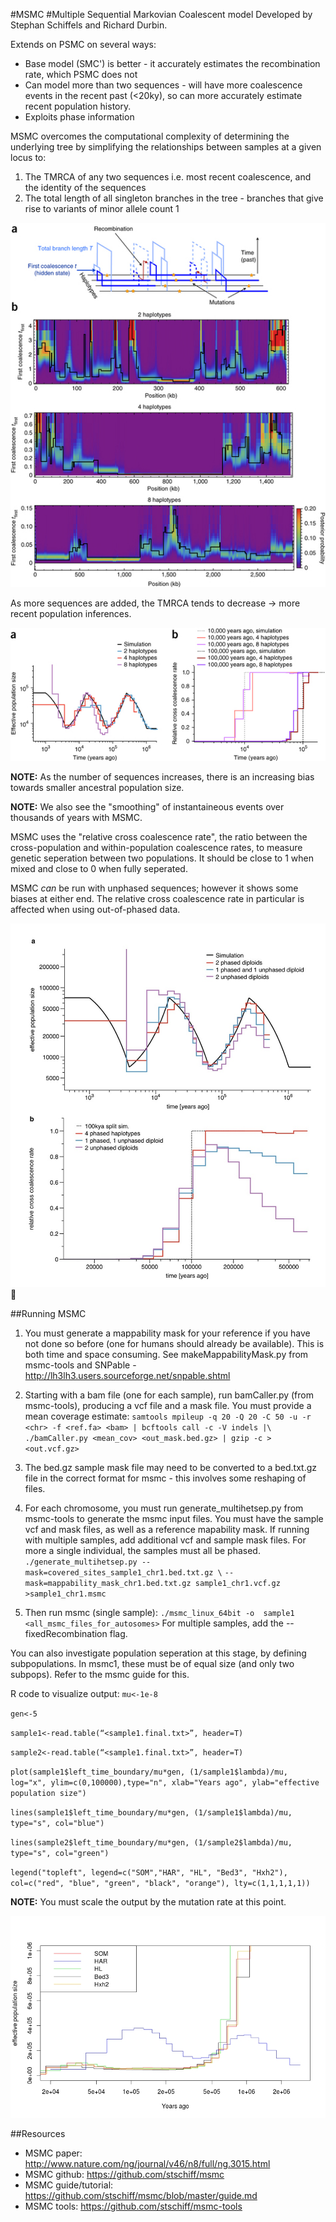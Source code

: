 #MSMC
#Multiple Sequential Markovian Coalescent model
Developed by Stephan Schiffels and Richard Durbin.

Extends on PSMC on several ways:
* Base model (SMC') is better - it accurately estimates the recombination rate, which PSMC does not
* Can model more than two sequences - will have more coalescence events in the recent past (<20ky), so can more 
accurately estimate recent population history.
* Exploits phase information

MSMC overcomes the computational complexity of determining the underlying tree by simplifying the relationships between samples at a given locus to:

1. The TMRCA of any two sequences i.e. most recent coalescence, and the identity of the sequences
2. The total length of all singleton branches in the tree - branches that give rise to variants of minor allele count 1

![MSMC image 1](https://github.com/Xevkin/Bioinfomatics-meeting-August-2016/blob/master/ng.3015-F1.jpg)

As more sequences are added, the TMRCA tends to decrease -> more recent population inferences.

![MSMC image 2](https://github.com/Xevkin/Bioinfomatics-meeting-August-2016/blob/master/ng.3015-F2.jpg)

**NOTE:** As the number of sequences increases, there is an increasing bias towards smaller ancestral population size.

**NOTE:** We also see the "smoothing" of instantaineous events over thousands of years with MSMC.

MSMC uses the "relative cross coalescence rate", the ratio between the cross-population and within-population coalescence rates, to measure genetic seperation between two populations. It should be close to 1 when mixed and close to 0 when fully seperated.

MSMC *can* be run with unphased sequences; however it shows some biases at either end. The relative cross coalescence rate in particular is affected when using out-of-phased data.

![MSMC image 3](https://github.com/Xevkin/Bioinfomatics-meeting-August-2016/blob/master/ng.3015-SF5.jpg)


##Running MSMC
1. You must generate a mappability mask for your reference if you have not done so before (one for humans should already be available). This is both time and space consuming. See makeMappabilityMask.py from msmc-tools and SNPable - http://lh3lh3.users.sourceforge.net/snpable.shtml

2. Starting with a bam file (one for each sample), run bamCaller.py (from msmc-tools), producing a vcf file and a mask file. You must provide a mean coverage estimate:
`samtools mpileup -q 20 -Q 20 -C 50 -u -r <chr> -f <ref.fa> <bam> | bcftools call -c -V indels |\`  
`./bamCaller.py <mean_cov> <out_mask.bed.gz> | gzip -c > <out.vcf.gz>`
3. The bed.gz sample mask file may need to be converted to a bed.txt.gz file in the correct format for msmc - this involves some reshaping of files.
4. For each chromosome, you must run generate_multihetsep.py from msmc-tools to generate the msmc input files. You must have the sample vcf and mask files, as well as a reference mapability mask. If running with multiple samples, add additional vcf and sample mask files. For more a single individual, the samples must all be phased.
`./generate_multihetsep.py --mask=covered_sites_sample1_chr1.bed.txt.gz \`                  `--mask=mappability_mask_chr1.bed.txt.gz sample1_chr1.vcf.gz >sample1_chr1.msmc`
5. Then run msmc (single sample):
`./msmc_linux_64bit -o  sample1 <all_msmc_files_for_autosomes>`
For multiple samples, add the --fixedRecombination flag.

You can also investigate population seperation at this stage, by defining subpopulations. In msmc1, these must be of equal size (and only two subpops). Refer to the msmc guide for this.

R code to visualize output:
`mu<-1e-8`

`gen<-5`

`sample1<-read.table(“<sample1.final.txt>”, header=T)`

`sample2<-read.table(“<sample1.final.txt>”, header=T)`

`plot(sample1$left_time_boundary/mu*gen, (1/sample1$lambda)/mu, log="x", ylim=c(0,100000),type="n", xlab="Years ago", ylab="effective population size")`

`lines(sample1$left_time_boundary/mu*gen, (1/sample1$lambda)/mu, type="s", col="blue")`

`lines(sample2$left_time_boundary/mu*gen, (1/sample2$lambda)/mu, type="s", col="green")`

`legend("topleft", legend=c("SOM","HAR", "HL", "Bed3", "Hxh2"), col=c("red", "blue", "green", "black", "orange"), lty=c(1,1,1,1,1))`

**NOTE:** You must scale the output by the mutation rate at this point.

![example msmc image](https://github.com/Xevkin/Bioinfomatics-meeting-August-2016/blob/master/all_samples_2016-6-9.jpeg)

##Resources
* MSMC paper: http://www.nature.com/ng/journal/v46/n8/full/ng.3015.html
* MSMC github: https://github.com/stschiff/msmc
* MSMC guide/tutorial: https://github.com/stschiff/msmc/blob/master/guide.md
* MSMC tools: https://github.com/stschiff/msmc-tools
